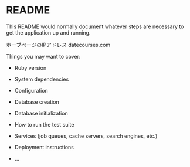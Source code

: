 # README

This README would normally document whatever steps are necessary to get the
application up and running.

ホーブページのIPアドレス
datecourses.com

Things you may want to cover:

* Ruby version

* System dependencies

* Configuration

* Database creation

* Database initialization

* How to run the test suite

* Services (job queues, cache servers, search engines, etc.)

* Deployment instructions

* ...
